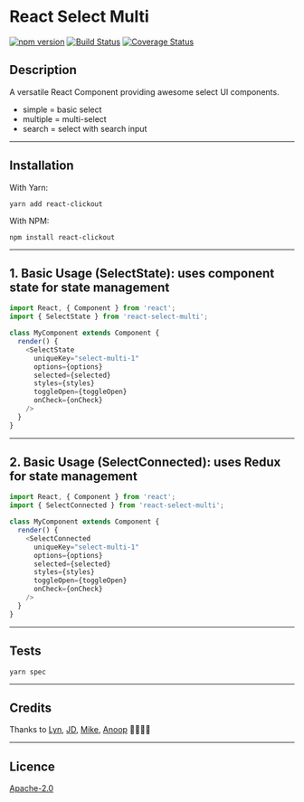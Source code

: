 # React Select Multi

[![npm version](https://badge.fury.io/js/react-select-multi.svg)](https://badge.fury.io/js/react-select-multi) [![Build Status](https://travis-ci.org/danielmoi/react-select-multi.svg?branch=master)](https://travis-ci.org/danielmoi/react-select-multi) [![Coverage Status](https://coveralls.io/repos/github/danielmoi/react-select-multi/badge.svg)](https://coveralls.io/github/danielmoi/react-select-multi)

## Description
A versatile React Component providing awesome select UI components.
- simple = basic select
- multiple = multi-select
- search = select with search input

----
## Installation
With Yarn:
```
yarn add react-clickout
```

With NPM:
```
npm install react-clickout
```

----
## 1. Basic Usage (SelectState): uses component state for state management
```js
import React, { Component } from 'react';
import { SelectState } from 'react-select-multi';

class MyComponent extends Component {
  render() {
    <SelectState
      uniqueKey="select-multi-1"
      options={options}
      selected={selected}
      styles={styles}
      toggleOpen={toggleOpen}
      onCheck={onCheck}
    />
  }
}

```

----
## 2. Basic Usage (SelectConnected): uses Redux for state management
```js
import React, { Component } from 'react';
import { SelectConnected } from 'react-select-multi';

class MyComponent extends Component {
  render() {
    <SelectConnected
      uniqueKey="select-multi-1"
      options={options}
      selected={selected}
      styles={styles}
      toggleOpen={toggleOpen}
      onCheck={onCheck}
    />
  }
}

```

----
## Tests
```
yarn spec
```


----
## Credits

Thanks to [Lyn](https://github.com/lyntco), [JD](https://github.com/johndagostino), [Mike](https://github.com/Scoutski), [Anoop](https://github.com/anupvarghese) 🎉🎉🎉🎉

----
## Licence

[Apache-2.0](LICENSE.txt)
